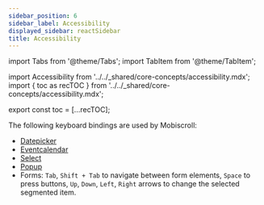 ```yaml
---
sidebar_position: 6
sidebar_label: Accessibility
displayed_sidebar: reactSidebar
title: Accessibility
---
```


import Tabs from '@theme/Tabs';
import TabItem from '@theme/TabItem';

import Accessibility from '../../_shared/core-concepts/accessibility.mdx';
import { toc as recTOC } from '../../_shared/core-concepts/accessibility.mdx';

export const toc = [...recTOC];

<Accessibility />

The following keyboard bindings are used by Mobiscroll:
- [Datepicker](/react/datepicker/accessibility)
- [Eventcalendar](/react/eventcalendar/accessibility)
- [Select](/react/select/accessibility)
- [Popup](/react/popup/accessibility)
- Forms: `Tab`, `Shift + Tab` to navigate between form elements, `Space` to press buttons, `Up`, `Down`, `Left`, `Right` arrows to change the selected segmented item.